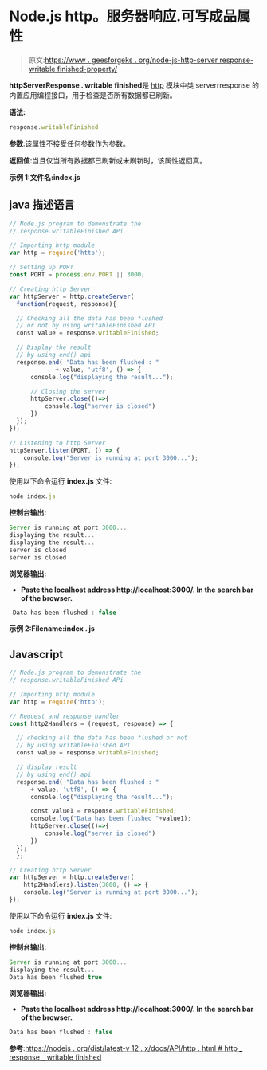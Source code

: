 # Node.js http。服务器响应.可写成品属性

> 原文:[https://www . geesforgeks . org/node-js-http-server response-writable finished-property/](https://www.geeksforgeeks.org/node-js-http-serverresponse-writablefinished-property/)

**httpServerResponse . writable finished**是 [http](https://www.geeksforgeeks.org/node-js-http-module/#:~:text=The%20HTTP%20module%20creates%20an,with%20the%20help%20of%20http.) 模块中类 serverrresponse 的内置应用编程接口，用于检查是否所有数据都已刷新。

**语法:**

```js
response.writableFinished
```

**参数**:该属性不接受任何参数作为参数。

**返回值**:当且仅当所有数据都已刷新或未刷新时，该属性返回真。

**示例 1:文件名:index.js**

## java 描述语言

```js
// Node.js program to demonstrate the  
// response.writableFinished APi

// Importing http module 
var http = require('http'); 

// Setting up PORT 
const PORT = process.env.PORT || 3000; 

// Creating http Server 
var httpServer = http.createServer(
  function(request, response){ 

  // Checking all the data has been flushed
  // or not by using writableFinished API
  const value = response.writableFinished;

  // Display the result
  // by using end() api
  response.end( "Data has been flushed : "
             + value, 'utf8', () => { 
      console.log("displaying the result..."); 

      // Closing the server
      httpServer.close(()=>{
          console.log("server is closed")
      })
  }); 
}); 

// Listening to http Server 
httpServer.listen(PORT, () => { 
    console.log("Server is running at port 3000..."); 
});
```

使用以下命令运行 **index.js** 文件:

```js
node index.js
```

**控制台输出:**

```js
Server is running at port 3000...
displaying the result...
displaying the result...
server is closed
server is closed
```

**浏览器输出:**

*   **Paste the localhost address http://localhost:3000/. In the search bar of the browser.**

```js
 Data has been flushed : false
```

**示例 2:Filename:index . js**

## Javascript

```js
// Node.js program to demonstrate the  
// response.writableFinished APi

// Importing http module 
var http = require('http'); 

// Request and response handler 
const http2Handlers = (request, response) => { 

  // checking all the data has been flushed or not
  // by using writableFinished API
  const value = response.writableFinished;

  // display result
  // by using end() api
  response.end( "Data has been flushed : " 
      + value, 'utf8', () => { 
      console.log("displaying the result..."); 

      const value1 = response.writableFinished;
      console.log("Data has been flushed "+value1);
      httpServer.close(()=>{
          console.log("server is closed")
      })
  });
  }; 

// Creating http Server 
var httpServer = http.createServer(
    http2Handlers).listen(3000, () => { 
    console.log("Server is running at port 3000..."); 
});
```

使用以下命令运行 **index.js** 文件:

```js
node index.js
```

**控制台输出:**

```js
Server is running at port 3000...
displaying the result...
Data has been flushed true
```

**浏览器输出:**

*   **Paste the localhost address http://localhost:3000/. In the search bar of the browser.**

```js
Data has been flushed : false
```

**参考**:[https://nodejs . org/dist/latest-v 12 . x/docs/API/http . html # http _ response _ writable finished](https://nodejs.org/dist/latest-v12.x/docs/api/http.html#http_response_writablefinished)